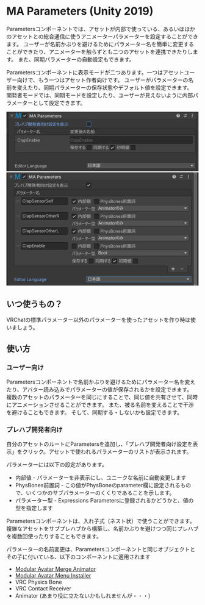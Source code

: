 ﻿# MA Parameters (Unity 2019)

Parametersコンポーネントでは、アセットが内部で使っている、あるいはほかのアセットとの総合通信に使うアニメーターパラメーターを設定することができます。
ユーザーが名前かぶりを避けるためにパラメーター名を簡単に変更することができたり、アニメーターを触らずとも二つのアセットを連携できたりします。
また、同期パラメーターの自動設定もできます。

Parametersコンポーネントに表示モードが二つあります。一つはアセットユーザー向けで、もう一つはアセット作者向けです。
ユーザーがパラメーターの名前を変えたり、同期パラメーターの保存状態やデフォルト値を設定できます。
開発者モードでは、同期モードを設定したり、ユーザーが見えないように内部パラメーターとして設定できます。

![End-user display](parameters-enduser.png) ![Developer display](parameters-devmode.png)

## いつ使うもの？

VRChatの標準パラメーター以外のパラメーターを使ったアセットを作り時は使いましょう。

## 使い方

### ユーザー向け

Parametersコンポーネントで名前かぶりを避けるためにパラメーター名を変えたり、アバター読み込みでパラメーターの値が保存されるかを設定できます。
複数のアセットのパラメーターを同じにすることで、同じ値を共有させて、同時にアニメーションさせることができます。
また、被る名前を変えることで干渉を避けることもできます。 そして、同期する・しないかも設定できます。

### プレハブ開発者向け

自分のアセットのルートにParametersを追加し、「プレハブ開発者向け設定を表示」をクリック。アセットで使われるパラメーターのリストが表示されます。

パラメーターには以下の設定があります。
* 内部値 - パラメーターを非表示にし、ユニークな名前に自動変更します
* PhysBones前置詞 - この値がPhysBoneのparameter欄に設定されるもので、いくつかのサブパラメーターのくくりであることを示します。
* パラメーター型 - Expressions Parametersに登録されるかどうかと、値の型を指定します

Parametersコンポーネントは、入れ子式（ネスト状）で使うことができます。複雑なアセットをサブプレハブから構築し、名前かぶりを避けつつ同じプレハブを複数回使ったりすることもできます。

パラメーターの名前変更は、Parametersコンポーネントと同じオブジェクトとその子に付いている、以下のコンポーネントに適用されます
* [Modular Avatar Merge Animator](merge-animator.md)
* [Modular Avatar Menu Installer](menu-installer.md)
* VRC Physics Bone
* VRC Contact Receiver
* Animator (あまり役に立たないかもしれませんが・・・)